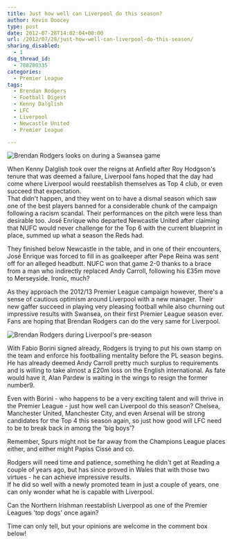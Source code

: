 ```yaml
---
title: Just how well can Liverpool do this season?
author: Kevin Doocey
type: post
date: 2012-07-28T14:02:04+00:00
url: /2012/07/28/just-how-well-can-liverpool-do-this-season/
sharing_disabled:
  - 1
dsq_thread_id:
  - 788280335
categories:
  - Premier League
tags:
  - Brendan Rodgers
  - Football Digest
  - Kenny Dalglish
  - LFC
  - Liverpool
  - Newcastle United
  - Premier League

---
```

![Brendan Rodgers looks on during a Swansea game](/uploads/2012/07/Brendan-Rodgers-LFC.jpg)

When Kenny Dalglish took over the reigns at Anfield after Roy Hodgson's tenure that was deemed a failure, Liverpool fans hoped that the day had come where Liverpool would reestablish themselves as Top 4 club, or even succeed that expectation.  
That didn't happen, and they went on to have a dismal season which saw one of the best players banned for a considerable chunk of the campaign following a racism scandal. Their performances on the pitch were less than desirable too. José Enrique who departed Newcastle United after claiming that NUFC would never challenge for the Top 6 with <!--more--> the current blueprint in place, summed up what a season the Reds had.

They finished below Newcastle in the table, and in one of their encounters, José Enrique was forced to fill in as goalkeeper after Pepe Reina was sent off for an alleged headbutt. NUFC won that game 2-0 thanks to a brace from a man who indirectly replaced Andy Carroll, following his £35m move to Merseyside. Ironic, much?

As they approach the 2012/13 Premier League campaign however, there's a sense of cautious optimism around Liverpool with a new manager. Their new gaffer succeed in playing very pleasing football while also churning out impressive results with Swansea, on their first Premier League season ever. Fans are hoping that Brendan Rodgers can do the very same for Liverpool.

![Brendan Rodgers during Liverpool's pre-season](/uploads/2012/07/rodgers.jpg)

With Fabio Borini signed already, Rodgers is trying to put his own stamp on the team and enforce his footballing mentality before the PL season begins. He has already deemed Andy Carroll pretty much surplus to requirements and is willing to take almost a £20m loss on the English international. As fate would have it, Alan Pardew is waiting in the wings to resign the former number9.

Even with Borini - who happens to be a very exciting talent and will thrive in the Premier League - just how well can Liverpool do this season? Chelsea, Manchester United, Manchester City, and even Arsenal will be strong candidates for the Top 4 this season again, so just how good will LFC need to be to break back in among the 'big boys'?

Remember, Spurs might not be far away from the Champions League places either, and either might Papiss Cissé and co.

Rodgers will need time and patience, something he didn't get at Reading a couple of years ago, but has since proved in Wales that with those two virtues - he can achieve impressive results.  
If he did so well with a newly promoted team in just a couple of years, one can only wonder what he is capable with Liverpool.

Can the Northern Irishman reestablish Liverpool as one of the Premier Leagues 'top dogs' once again?

Time can only tell, but your opinions are welcome in the comment box below!
